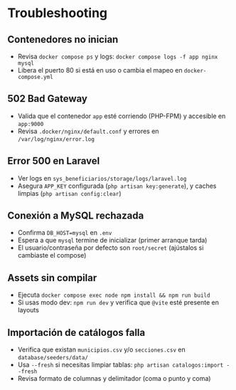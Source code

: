 # Troubleshooting

## Contenedores no inician

- Revisa `docker compose ps` y logs: `docker compose logs -f app nginx mysql`
- Libera el puerto 80 si está en uso o cambia el mapeo en `docker-compose.yml`

## 502 Bad Gateway

- Valida que el contenedor `app` esté corriendo (PHP-FPM) y accesible en `app:9000`
- Revisa `.docker/nginx/default.conf` y errores en `/var/log/nginx/error.log`

## Error 500 en Laravel

- Ver logs en `sys_beneficiarios/storage/logs/laravel.log`
- Asegura `APP_KEY` configurada (`php artisan key:generate`), y caches limpias (`php artisan config:clear`)

## Conexión a MySQL rechazada

- Confirma `DB_HOST=mysql` en `.env`
- Espera a que `mysql` termine de inicializar (primer arranque tarda)
- El usuario/contraseña por defecto son `root/secret` (ajústalos si cambiaste el compose)

## Assets sin compilar

- Ejecuta `docker compose exec node npm install && npm run build`
- Si usas modo dev: `npm run dev` y verifica que `@vite` esté presente en layouts

## Importación de catálogos falla

- Verifica que existan `municipios.csv` y/o `secciones.csv` en `database/seeders/data/`
- Usa `--fresh` si necesitas limpiar tablas: `php artisan catalogos:import --fresh`
- Revisa formato de columnas y delimitador (coma o punto y coma)

